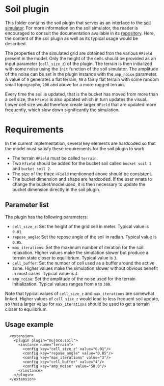 # Soil plugin
This folder contains the soil plugin that serves as an interface to the [soil simulator][soil_dyanmics_cpp].
For more information on the soil simulator, the reader is encouraged to consult the documentation available in its [repository][soil_dyanmics_cpp].
Here, the content of the soil plugin as well as its typical usage would be described.

The properties of the simulated grid are obtained fron the various `HField` present in the model.
Only the height of the cells should be provided as an input parameter (`cell_size_z`) of the plugin.
The terrain is then initialized with some noise using the `Init` function of the soil simulator.
The amplitude of the noise can be set in the plugin instance with the `amp_noise` parameter.
A value of `0` generates a flat terrain, `50` a fairly flat terrain with some random small topography, `200` and above for a more rugged terrain.

Every time the soil is updated, that is the bucket has moved from more than a cell size, the `HField` is also updated which in turn updates the visual.
Lower cell size would therefore create larger `HField` that are updated more frequently, which slow down significantly the simulation.

# Requirements
In the current implementation, several key elements are hardcoded so that the model must satisfy these requirements for the soil plugin to work
- The terrain `HField` must be called `terrain`.
- Two `Hfield` should be added for the bucket soil called `bucket soil 1` and `bucket soil 2`.
- The size of the three `HField` mentionned above should be consistent.
- The bucket dimension and shape are hardcoded. If the user wnats to change the bucket/model used, it is then necessary to update the bucket dimension directly in the soil plugin. 

## Parameter list
The plugin has the following parameters:
- `cell_size_z`: Set the height of the grid cell in meter. Typical value is `0.01`.
- `repose_angle`: Set the repose angle of the soil in radian. Typical value is `0.85`.
- `max_iterations`: Set the maximum number of iteration for the soil relaxation.
   Higher values make the simulation slower but produce a terrain state closer to equilibrium. Typical value is `3`.
- `cell_buffer`: Set the number of cell used as a buffer around the active zone. Higher values make the simulation slower without obvious benefit in most cases. Typical value is `4`.
- `amp_noise`: Set the amplitude of the noise used for the terrain initialization. Typical values ranges from `0` to `300`.

Note that typical values of `cell_size_z` and `max_iterations` are somewhat linked.
Higher values of `cell_size_z` would lead to less frequent soil update, so that a larger value for `max_iterations` should be used to get a terrain closer to equilibrium.

## Usage example
```
  <extension>
    <plugin plugin="mujoco.soil">
      <instance name="terrain">
        <config key="cell_size_z" value="0.01"/>
        <config key="repose_angle" value="0.85"/>
        <config key="max_iterations" value="3"/>
        <config key="cell_buffer" value="4"/>
        <config key="amp_noise" value="50.0"/>
      </instance>
    </plugin>
  </extension>
```

[soil_dyanmics_cpp]: https://github.com/KennyVilella/soil_dynamics_cpp
